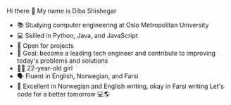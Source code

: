 Hi there 👋 My name is Diba Shishegar


- 📚 Studying computer engineering at Oslo Metropolitan University
- 💻 Skilled in Python, Java, and JavaScript
- 🚧 Open for projects
- 🚀 Goal: become a leading tech engineer and contribute to improving today's problems and solutions
- 👩‍💼 22-year-old girl
- 🗣️ Fluent in English, Norwegian, and Farsi
- 📝 Excellent in Norwegian and English writing, okay in Farsi writing
Let's code for a better tomorrow 💻🌎


